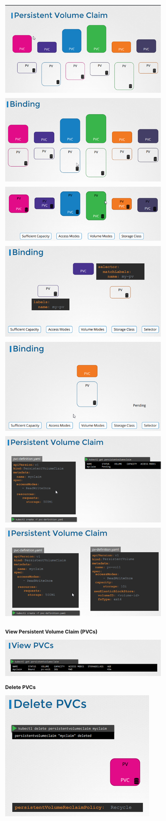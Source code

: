 ![](images/pvc.png)

![](images/pvc1.png)

![](images/pvc2.png)

![](images/pvc3.png)

![](images/pvc4.png)

![](images/pvc5.png)

![](images/pvc6.png)

```

```

### View Persistent Volume Claim (PVCs)
![](images/pvc7.png)

### Delete PVCs
![](images/pvc8.png)